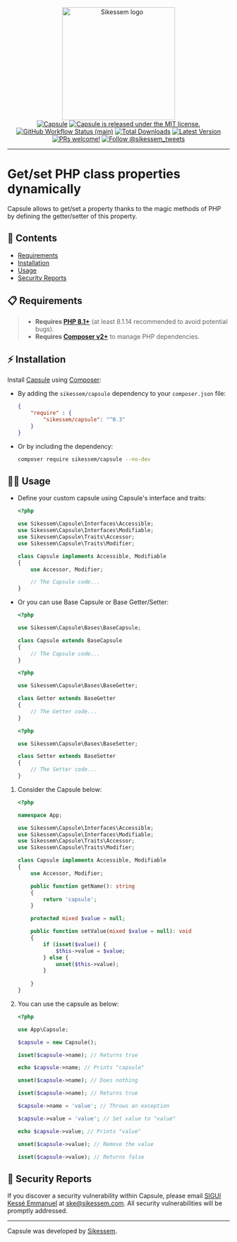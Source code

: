 <div align="center">
    <div><a href="https://sikessem.com/" title="Sikessem"><img src="https://github.com/sikessem/.github/blob/HEAD/sikessem.svg" alt="Sikessem logo" height="256"/></a></div>
    <div>
        <a href="https://github.com/sikessem/capsule"><img alt="Capsule" src="https://img.shields.io/badge/Capsule-enabled-brightgreen.svg?style=flat"/></a>
        <a href="https://github.com/sikessem/capsule/blob/HEAD/LICENSE"><img src="https://img.shields.io/badge/license-MIT-blue.svg" alt="Capsule is released under the MIT license."/></a>
        <a href="https://github.com/sikessem/capsule/actions"><img alt="GitHub Workflow Status (main)" src="https://github.com/sikessem/capsule/workflows/Tests/badge.svg"/></a>
        <a href="https://packagist.org/packages/sikessem/capsule"><img alt="Total Downloads" src="https://img.shields.io/packagist/dt/sikessem/capsule"/></a>
        <a href="https://packagist.org/packages/sikessem/capsule"><img alt="Latest Version" src="https://img.shields.io/packagist/v/sikessem/capsule"/></a>
        <a href="https://github.com/sikessem/.github/blob/HEAD/CONTRIBUTING.md"><img src="https://img.shields.io/badge/PRs-welcome-brightgreen.svg" alt="PRs welcome!"/></a>
        <a href="https://twitter.com/intent/follow?screen_name=sikessem_tweets"><img src="https://img.shields.io/twitter/follow/sikessem_tweets.svg?label=Follow%20@sikessem_tweets" alt="Follow @sikessem_tweets"/></a>
    </div>
</div>

***

# Get/set PHP class properties dynamically

Capsule allows to get/set a property thanks to the magic methods of PHP by defining the getter/setter of this property.

## 🔖 Contents

- [Requirements](#-requirements)
- [Installation](#%EF%B8%8F-installation)
- [Usage](#-usage)
- [Security Reports](#-security-reports)

## 📋 Requirements

> - **Requires [PHP 8.1+](https://php.net/releases/)** (at least 8.1.14 recommended to avoid potential bugs).
> - **Requires [Composer v2+](https://getcomposer.org/)** to manage PHP dependencies.

## ⚡️ Installation

Install [Capsule](https://packagist.org/packages/sikessem/capsule) using [Composer](https://getcomposer.org/):

- By adding the `sikessem/capsule` dependency to your `composer.json` file:

    ```json
    {
        "require" : {
            "sikessem/capsule": "^0.3"
        }
    }
    ```

- Or by including the dependency:

    ```bash
    composer require sikessem/capsule --no-dev
    ```

## 🧑‍💻 Usage

- Define your custom capsule using Capsule's interface and traits:

    ```php
    <?php

    use Sikessem\Capsule\Interfaces\Accessible;
    use Sikessem\Capsule\Interfaces\Modifiable;
    use Sikessem\Capsule\Traits\Accessor;
    use Sikessem\Capsule\Traits\Modifier;

    class Capsule implements Accessible, Modifiable
    {
        use Accessor, Modifier;

        // The Capsule code...
    }
    ```

- Or you can use Base Capsule or Base Getter/Setter:

    ```php
    <?php

    use Sikessem\Capsule\Bases\BaseCapsule;

    class Capsule extends BaseCapsule
    {
        // The Capsule code...
    }
    ```

    ```php
    <?php

    use Sikessem\Capsule\Bases\BaseGetter;

    class Getter extends BaseGetter
    {
        // The Getter code...
    }
    ```

    ```php
    <?php

    use Sikessem\Capsule\Bases\BaseSetter;

    class Setter extends BaseSetter
    {
        // The Setter code...
    }
    ```

1. Consider the Capsule below:

    ```php
    <?php

    namespace App;

    use Sikessem\Capsule\Interfaces\Accessible;
    use Sikessem\Capsule\Interfaces\Modifiable;
    use Sikessem\Capsule\Traits\Accessor;
    use Sikessem\Capsule\Traits\Modifier;

    class Capsule implements Accessible, Modifiable
    {
        use Accessor, Modifier;

        public function getName(): string
        {
            return 'capsule';
        }

        protected mixed $value = null;

        public function setValue(mixed $value = null): void
        {
            if (isset($value)) {
                $this->value = $value;
            } else {
                unset($this->value);
            }
            
        }
    }
    ```

2. You can use the capsule as below:

    ```php
    <?php

    use App\Capsule;

    $capsule = new Capsule();

    isset($capsule->name); // Returns true

    echo $capsule->name; // Prints "capsule"

    unset($capsule->name); // Does nothing

    isset($capsule->name); // Returns true

    $capsule->name = 'value'; // Throws an exception

    $capsule->value = 'value'; // Set value to "value"

    echo $capsule->value; // Prints "value"

    unset($capsule->value); // Remove the value

    isset($capsule->value); // Returns false
    ```

## 🔐 Security Reports

If you discover a security vulnerability within Capsule, please email [SIGUI Kessé Emmanuel](https://github.com/SIGUIKE) at [ske@sikessem.com](mailto:ske@sikessem.com). All security vulnerabilities will be promptly addressed.

***

Capsule was developed by [Sikessem](https://sikessem.com).
